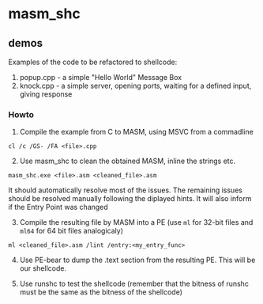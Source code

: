 # masm_shc
## demos

Examples of the code to be refactored to shellcode:

1. popup.cpp - a simple "Hello World" Message Box
2. knock.cpp - a simple server, opening ports, waiting for a defined input, giving response

### Howto

1. Compile the example from C to MASM, using MSVC from a commadline

```
cl /c /GS- /FA <file>.cpp
```

2. Use masm_shc to clean the obtained MASM, inline the strings etc.

```
masm_shc.exe <file>.asm <cleaned_file>.asm
```

It should automatically resolve most of the issues. The remaining issues should be resolved manually following the diplayed hints. It will also inform if the Entry Point was changed

3. Compile the resulting file by MASM into a PE (use `ml` for 32-bit files and `ml64` for 64 bit files analogicaly)

```
ml <cleaned_file>.asm /lint /entry:<my_entry_func>
```

4. Use PE-bear to dump the .text section from the resulting PE. This will be our shellcode.

5. Use runshc to test the shellcode (remember that the bitness of runshc must be the same as the bitness of the shellcode)

